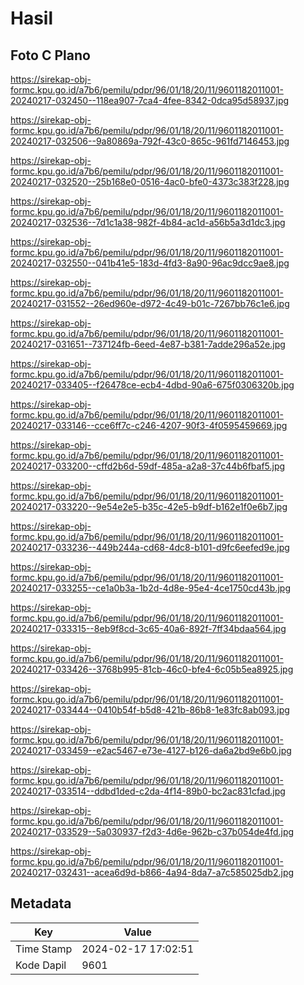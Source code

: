 # Hasil

## Foto C Plano

https://sirekap-obj-formc.kpu.go.id/a7b6/pemilu/pdpr/96/01/18/20/11/9601182011001-20240217-032450--118ea907-7ca4-4fee-8342-0dca95d58937.jpg

https://sirekap-obj-formc.kpu.go.id/a7b6/pemilu/pdpr/96/01/18/20/11/9601182011001-20240217-032506--9a80869a-792f-43c0-865c-961fd7146453.jpg

https://sirekap-obj-formc.kpu.go.id/a7b6/pemilu/pdpr/96/01/18/20/11/9601182011001-20240217-032520--25b168e0-0516-4ac0-bfe0-4373c383f228.jpg

https://sirekap-obj-formc.kpu.go.id/a7b6/pemilu/pdpr/96/01/18/20/11/9601182011001-20240217-032536--7d1c1a38-982f-4b84-ac1d-a56b5a3d1dc3.jpg

https://sirekap-obj-formc.kpu.go.id/a7b6/pemilu/pdpr/96/01/18/20/11/9601182011001-20240217-032550--041b41e5-183d-4fd3-8a90-96ac9dcc9ae8.jpg

https://sirekap-obj-formc.kpu.go.id/a7b6/pemilu/pdpr/96/01/18/20/11/9601182011001-20240217-031552--26ed960e-d972-4c49-b01c-7267bb76c1e6.jpg

https://sirekap-obj-formc.kpu.go.id/a7b6/pemilu/pdpr/96/01/18/20/11/9601182011001-20240217-031651--737124fb-6eed-4e87-b381-7adde296a52e.jpg

https://sirekap-obj-formc.kpu.go.id/a7b6/pemilu/pdpr/96/01/18/20/11/9601182011001-20240217-033405--f26478ce-ecb4-4dbd-90a6-675f0306320b.jpg

https://sirekap-obj-formc.kpu.go.id/a7b6/pemilu/pdpr/96/01/18/20/11/9601182011001-20240217-033146--cce6ff7c-c246-4207-90f3-4f0595459669.jpg

https://sirekap-obj-formc.kpu.go.id/a7b6/pemilu/pdpr/96/01/18/20/11/9601182011001-20240217-033200--cffd2b6d-59df-485a-a2a8-37c44b6fbaf5.jpg

https://sirekap-obj-formc.kpu.go.id/a7b6/pemilu/pdpr/96/01/18/20/11/9601182011001-20240217-033220--9e54e2e5-b35c-42e5-b9df-b162e1f0e6b7.jpg

https://sirekap-obj-formc.kpu.go.id/a7b6/pemilu/pdpr/96/01/18/20/11/9601182011001-20240217-033236--449b244a-cd68-4dc8-b101-d9fc6eefed9e.jpg

https://sirekap-obj-formc.kpu.go.id/a7b6/pemilu/pdpr/96/01/18/20/11/9601182011001-20240217-033255--ce1a0b3a-1b2d-4d8e-95e4-4ce1750cd43b.jpg

https://sirekap-obj-formc.kpu.go.id/a7b6/pemilu/pdpr/96/01/18/20/11/9601182011001-20240217-033315--8eb9f8cd-3c65-40a6-892f-7ff34bdaa564.jpg

https://sirekap-obj-formc.kpu.go.id/a7b6/pemilu/pdpr/96/01/18/20/11/9601182011001-20240217-033426--3768b995-81cb-46c0-bfe4-6c05b5ea8925.jpg

https://sirekap-obj-formc.kpu.go.id/a7b6/pemilu/pdpr/96/01/18/20/11/9601182011001-20240217-033444--0410b54f-b5d8-421b-86b8-1e83fc8ab093.jpg

https://sirekap-obj-formc.kpu.go.id/a7b6/pemilu/pdpr/96/01/18/20/11/9601182011001-20240217-033459--e2ac5467-e73e-4127-b126-da6a2bd9e6b0.jpg

https://sirekap-obj-formc.kpu.go.id/a7b6/pemilu/pdpr/96/01/18/20/11/9601182011001-20240217-033514--ddbd1ded-c2da-4f14-89b0-bc2ac831cfad.jpg

https://sirekap-obj-formc.kpu.go.id/a7b6/pemilu/pdpr/96/01/18/20/11/9601182011001-20240217-033529--5a030937-f2d3-4d6e-962b-c37b054de4fd.jpg

https://sirekap-obj-formc.kpu.go.id/a7b6/pemilu/pdpr/96/01/18/20/11/9601182011001-20240217-032431--acea6d9d-b866-4a94-8da7-a7c585025db2.jpg


## Metadata

| Key        | Value               |
| ---------- | ------------------- |
| Time Stamp | 2024-02-17 17:02:51 |
| Kode Dapil | 9601                |



